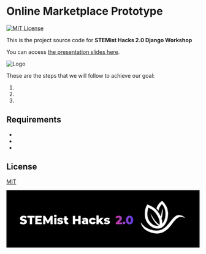 # Online Marketplace Prototype 

[![MIT License](https://img.shields.io/badge/License-MIT-green.svg)](https://choosealicense.com/licenses/mit/)

This is the project source code for **STEMist Hacks 2.0 Django Workshop**

You can access [the presentation slides here](https://docs.google.com/presentation/d/1DWP5RuRelBANuqhvY9tTKsl8gjI2WJtd1uQ-KV9JMLA/edit?usp=sharing).

![Logo](https://raw.githubusercontent.com/dmitry-ivashenko/stemist-hacks-top-down-prototype/main/preview.gif)

These are the steps that we will follow to achieve our goal:

1. 
2. 
3. 

## Requirements

-
-
-

## License

[MIT](https://choosealicense.com/licenses/mit/)


![Logo](https://raw.githubusercontent.com/dmitry-ivashenko/stemist-hacks-top-down-prototype/main/steamist-hacks-logo.png)

